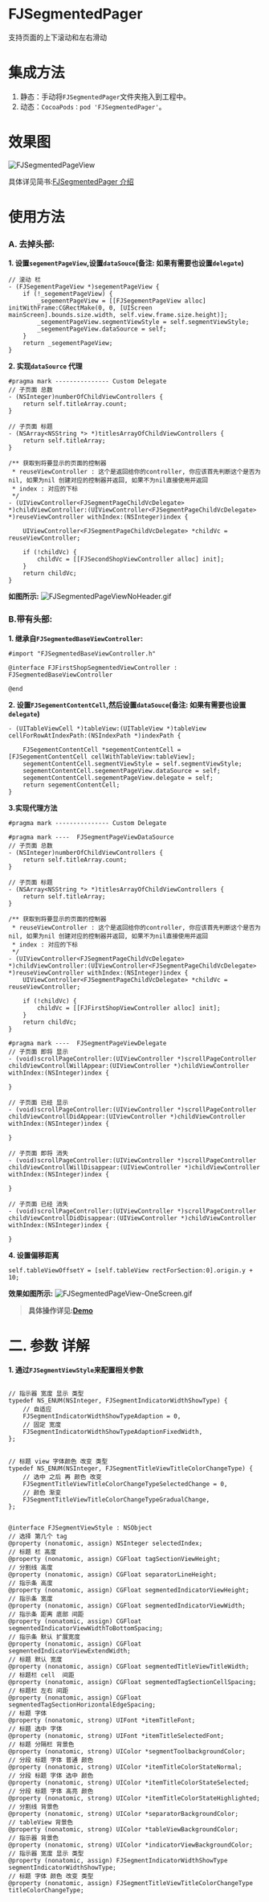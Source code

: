 # FJSegmentedPager


支持页面的上下滚动和左右滑动

# 集成方法

1. 静态：手动将``FJSegmentedPager``文件夹拖入到工程中。
2. 动态：`CocoaPods：pod 'FJSegmentedPager'`。

# 效果图


![FJSegmentedPageView](https://github.com/fangjinfeng/FJSegmentedPager/blob/master/FJSegmentedPagerDemo/Snapshots/FJSegmentedPageView.gif)

具体详见简书:[FJSegmentedPager 介绍](http://www.jianshu.com/p/700c3814af74)

# 使用方法

### A. 去掉头部:

**1.  设置`segementPageView`,设置`dataSouce`(备注: 如果有需要也设置`delegate`)**
```
// 滚动 栏
- (FJSegementPageView *)segementPageView {
    if (!_segementPageView) {
        _segementPageView = [[FJSegementPageView alloc] initWithFrame:CGRectMake(0, 0, [UIScreen mainScreen].bounds.size.width, self.view.frame.size.height)];
        _segementPageView.segmentViewStyle = self.segmentViewStyle;
        _segementPageView.dataSource = self;
    }
    return _segementPageView;
}
```

**2. 实现`dataSource` 代理**
```
#pragma mark --------------- Custom Delegate
// 子页面 总数
- (NSInteger)numberOfChildViewControllers {
    return self.titleArray.count;
}

// 子页面 标题
- (NSArray<NSString *> *)titlesArrayOfChildViewControllers {
    return self.titleArray;
}

/** 获取到将要显示的页面的控制器
 * reuseViewController : 这个是返回给你的controller, 你应该首先判断这个是否为nil, 如果为nil 创建对应的控制器并返回, 如果不为nil直接使用并返回
 * index : 对应的下标
 */
- (UIViewController<FJSegmentPageChildVcDelegate> *)childViewController:(UIViewController<FJSegmentPageChildVcDelegate> *)reuseViewController withIndex:(NSInteger)index {
    
    UIViewController<FJSegmentPageChildVcDelegate> *childVc = reuseViewController;
    
    if (!childVc) {
        childVc = [[FJSecondShopViewController alloc] init];
    }
    return childVc;
}

```
**如图所示:**
![FJSegmentedPageViewNoHeader.gif](https://upload-images.jianshu.io/upload_images/2252551-7e16133facd30030.gif?imageMogr2/auto-orient/strip)


### B.带有头部:
**1. 继承自`FJSegmentedBaseViewController`:**
```
#import "FJSegmentedBaseViewController.h"

@interface FJFirstShopSegmentedViewController : FJSegmentedBaseViewController

@end
```

**2.  设置`FJSegementContentCell`,然后设置`dataSouce`(备注: 如果有需要也设置`delegate`)**

```
- (UITableViewCell *)tableView:(UITableView *)tableView cellForRowAtIndexPath:(NSIndexPath *)indexPath {
    
    FJSegementContentCell *segementContentCell = [FJSegementContentCell cellWithTableView:tableView];
    segementContentCell.segmentViewStyle = self.segmentViewStyle;
    segementContentCell.segementPageView.dataSource = self;
    segementContentCell.segementPageView.delegate = self;
    return segementContentCell;
}
```
**3.实现代理方法**
```
#pragma mark --------------- Custom Delegate

#pragma mark ----  FJSegmentPageViewDataSource
// 子页面 总数
- (NSInteger)numberOfChildViewControllers {
    return self.titleArray.count;
}

// 子页面 标题
- (NSArray<NSString *> *)titlesArrayOfChildViewControllers {
    return self.titleArray;
}

/** 获取到将要显示的页面的控制器
 * reuseViewController : 这个是返回给你的controller, 你应该首先判断这个是否为nil, 如果为nil 创建对应的控制器并返回, 如果不为nil直接使用并返回
 * index : 对应的下标
 */
- (UIViewController<FJSegmentPageChildVcDelegate> *)childViewController:(UIViewController<FJSegmentPageChildVcDelegate> *)reuseViewController withIndex:(NSInteger)index {
    UIViewController<FJSegmentPageChildVcDelegate> *childVc = reuseViewController;
    
    if (!childVc) {
        childVc = [[FJFirstShopViewController alloc] init];
    }
    return childVc;
}

#pragma mark ----  FJSegmentPageViewDelegate
// 子页面 即将 显示
- (void)scrollPageController:(UIViewController *)scrollPageController childViewControllWillAppear:(UIViewController *)childViewController withIndex:(NSInteger)index {
    
}

// 子页面 已经 显示
- (void)scrollPageController:(UIViewController *)scrollPageController childViewControllDidAppear:(UIViewController *)childViewController withIndex:(NSInteger)index {
    
}

// 子页面 即将 消失
- (void)scrollPageController:(UIViewController *)scrollPageController childViewControllWillDisappear:(UIViewController *)childViewController withIndex:(NSInteger)index {
    
}

// 子页面 已经 消失
- (void)scrollPageController:(UIViewController *)scrollPageController childViewControllDidDisappear:(UIViewController *)childViewController withIndex:(NSInteger)index {
    
}
```
**4. 设置偏移距离**
```
self.tableViewOffsetY = [self.tableView rectForSection:0].origin.y + 10;
```
**效果如图所示:**
![FJSegmentedPageView-OneScreen.gif](https://upload-images.jianshu.io/upload_images/2252551-36df1273e2c215f5.gif?imageMogr2/auto-orient/strip)


> **具体操作详见:[Demo](https://github.com/fangjinfeng/FJSegmentedPager)**
# 二. 参数 详解
**1. 通过``FJSegmentViewStyle``来配置相关参数**

```

// 指示器 宽度 显示 类型
typedef NS_ENUM(NSInteger, FJSegmentIndicatorWidthShowType) {
    // 自适应
    FJSegmentIndicatorWidthShowTypeAdaption = 0,
    // 固定 宽度
    FJSegmentIndicatorWidthShowTypeAdaptionFixedWidth,
};


// 标题 view 字体颜色 改变 类型
typedef NS_ENUM(NSInteger, FJSegmentTitleViewTitleColorChangeType) {
    // 选中 之后 再 颜色 改变
    FJSegmentTitleViewTitleColorChangeTypeSelectedChange = 0,
    // 颜色 渐变
    FJSegmentTitleViewTitleColorChangeTypeGradualChange,
};


@interface FJSegmentViewStyle : NSObject
// 选择 第几个 tag
@property (nonatomic, assign) NSInteger selectedIndex;
// 标题 栏 高度
@property (nonatomic, assign) CGFloat tagSectionViewHeight;
// 分割线 高度
@property (nonatomic, assign) CGFloat separatorLineHeight;
// 指示条 高度
@property (nonatomic, assign) CGFloat segmentedIndicatorViewHeight;
// 指示条 宽度
@property (nonatomic, assign) CGFloat segmentedIndicatorViewWidth;
// 指示条 距离 底部 间距
@property (nonatomic, assign) CGFloat segmentedIndicatorViewWidthToBottomSpacing;
// 指示条 默认 扩展宽度
@property (nonatomic, assign) CGFloat segmentedIndicatorViewExtendWidth;
// 标题 默认 宽度
@property (nonatomic, assign) CGFloat segmentedTitleViewTitleWidth;
// 标题栏 cell  间距
@property (nonatomic, assign) CGFloat segmentedTagSectionCellSpacing;
// 标题栏 左右 间距
@property (nonatomic, assign) CGFloat segmentedTagSectionHorizontalEdgeSpacing;
// 标题 字体
@property (nonatomic, strong) UIFont *itemTitleFont;
// 标题 选中 字体
@property (nonatomic, strong) UIFont *itemTitleSelectedFont;
// 标题 分隔栏 背景色
@property (nonatomic, strong) UIColor *segmentToolbackgroundColor;
// 分段 标题 字体 普通 颜色
@property (nonatomic, strong) UIColor *itemTitleColorStateNormal;
// 分段 标题 字体 选中 颜色
@property (nonatomic, strong) UIColor *itemTitleColorStateSelected;
// 分段 标题 字体 高亮 颜色
@property (nonatomic, strong) UIColor *itemTitleColorStateHighlighted;
// 分割线 背景色
@property (nonatomic, strong) UIColor *separatorBackgroundColor;
// tableView 背景色
@property (nonatomic, strong) UIColor *tableViewBackgroundColor;
// 指示器 背景色
@property (nonatomic, strong) UIColor *indicatorViewBackgroundColor;
// 指示器 宽度 显示 类型
@property (nonatomic, assign) FJSegmentIndicatorWidthShowType segmentIndicatorWidthShowType;
// 标题 字体 颜色 改变 类型
@property (nonatomic, assign) FJSegmentTitleViewTitleColorChangeType titleColorChangeType;
```

